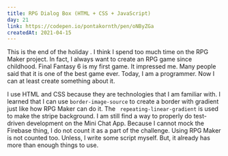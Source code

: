 ```yaml
---
title: RPG Dialog Box (HTML + CSS + JavaScript)
day: 21
link: https://codepen.io/pontakornth/pen/oNByZGa
createdAt: 2021-04-15
---
```

This is the end of the holiday . I think I spend too much time on the RPG Maker project.
In fact, I always want to create an RPG game since childhood. Final Fantasy 6 is my
first game. It impressed me. Many people said that it is one of the best game ever.
Today, I am a programmer. Now I can at least create something about it.<!--more-->


I use HTML and CSS because they are technologies that I am familiar with. I learned
that I can use <code class="language-css">border-image-source</code> to create a border
with gradient just like how RPG Maker can do it. The <code class="language-css">
repeating-linear-gradient</code> is used to make the stripe background. I am still find
a way to properly do test-driven development on the Mini Chat App. Because I cannot mock 
the Firebase thing, I do not count it as a part of the challenge. Using RPG Maker is not
counted too. Unless, I write some script myself. But, it already has more than enough
things to use.